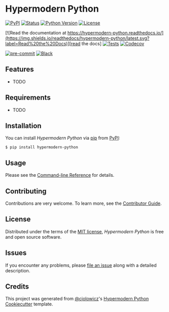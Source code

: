# Hypermodern Python

[![PyPI](https://img.shields.io/pypi/v/hypermodern-python.svg)][pypi_]
[![Status](https://img.shields.io/pypi/status/hypermodern-python.svg)][status]
[![Python Version](https://img.shields.io/pypi/pyversions/hypermodern-python)][python version]
[![License](https://img.shields.io/pypi/l/hypermodern-python)][license]

[![Read the documentation at https://hypermodern-python.readthedocs.io/](https://img.shields.io/readthedocs/hypermodern-python/latest.svg?label=Read%20the%20Docs)][read the docs]
[![Tests](https://github.com/cjolowicz/hypermodern-python/workflows/Tests/badge.svg)][tests]
[![Codecov](https://codecov.io/gh/cjolowicz/hypermodern-python/branch/main/graph/badge.svg)][codecov]

[![pre-commit](https://img.shields.io/badge/pre--commit-enabled-brightgreen?logo=pre-commit&logoColor=white)][pre-commit]
[![Black](https://img.shields.io/badge/code%20style-black-000000.svg)][black]

[pypi_]: https://pypi.org/project/hypermodern-python/
[status]: https://pypi.org/project/hypermodern-python/
[python version]: https://pypi.org/project/hypermodern-python
[read the docs]: https://hypermodern-python.readthedocs.io/
[tests]: https://github.com/cjolowicz/hypermodern-python/actions?workflow=Tests
[codecov]: https://app.codecov.io/gh/cjolowicz/hypermodern-python
[pre-commit]: https://github.com/pre-commit/pre-commit
[black]: https://github.com/psf/black

## Features

- TODO

## Requirements

- TODO

## Installation

You can install _Hypermodern Python_ via [pip] from [PyPI]:

```console
$ pip install hypermodern-python
```

## Usage

Please see the [Command-line Reference] for details.

## Contributing

Contributions are very welcome.
To learn more, see the [Contributor Guide].

## License

Distributed under the terms of the [MIT license][license],
_Hypermodern Python_ is free and open source software.

## Issues

If you encounter any problems,
please [file an issue] along with a detailed description.

## Credits

This project was generated from [@cjolowicz]'s [Hypermodern Python Cookiecutter] template.

[@cjolowicz]: https://github.com/cjolowicz
[pypi]: https://pypi.org/
[hypermodern python cookiecutter]: https://github.com/cjolowicz/cookiecutter-hypermodern-python
[file an issue]: https://github.com/cjolowicz/hypermodern-python/issues
[pip]: https://pip.pypa.io/

<!-- github-only -->

[license]: https://github.com/cjolowicz/hypermodern-python/blob/main/LICENSE
[contributor guide]: https://github.com/cjolowicz/hypermodern-python/blob/main/CONTRIBUTING.md
[command-line reference]: https://hypermodern-python.readthedocs.io/en/latest/usage.html
